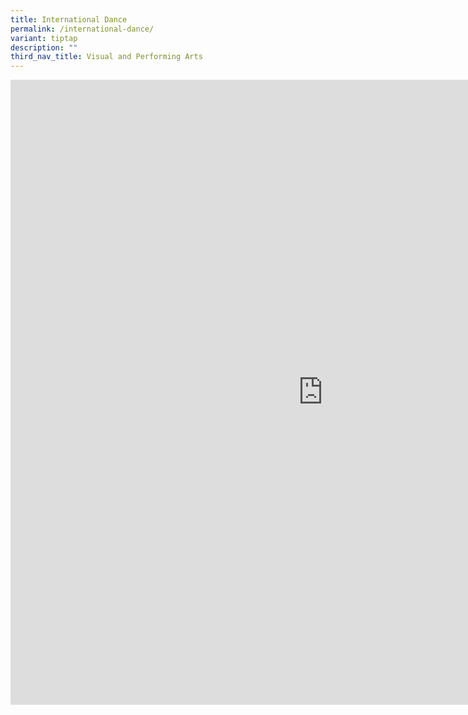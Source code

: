 ```yaml
---
title: International Dance
permalink: /international-dance/
variant: tiptap
description: ""
third_nav_title: Visual and Performing Arts
---
```

<div class="iframe-wrapper">
<iframe height="1000" width="1000" allowfullscreen="true" frameborder="0" src="https://docs.google.com/document/d/e/2PACX-1vSJw4ICdNAxKf-NIGDyjPtpO6jWpFsn68Pg5wP0gV-x1aQDHjy8cI82Zpm_jphZPHCT7LnT_2QdJeiT/pub?embedded=true"></iframe>
</div>
<p></p>